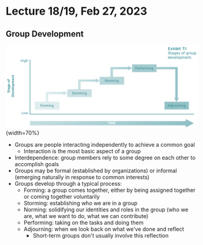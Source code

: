 # Lecture 18/19, Feb 27, 2023

## Group Development

![Stages of group development](imgs/lec18_1.png){width=70%}

* Groups are people interacting independently to achieve a common goal
	* Interaction is the most basic aspect of a group
* Interdependence: group members rely to some degree on each other to accomplish goals
* Groups may be formal (established by organizations) or informal (emerging naturally in response to common interests)
* Groups develop through a typical process:
	* Forming: a group comes together, either by being assigned together or coming together voluntarily
	* Storming: establishing who we are in a group
	* Norming: solidifying our identities and roles in the group (who we are, what we want to do, what we can contribute)
	* Performing: taking on the tasks and doing them
	* Adjourning: when we look back on what we've done and reflect
		* Short-term groups don't usually involve this reflection

